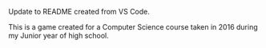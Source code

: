 Update to README created from VS Code.

This is a game created for a Computer Science course taken in 2016 during my Junior year of high school.
